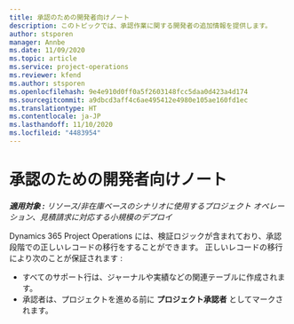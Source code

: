 ```yaml
---
title: 承認のための開発者向けノート
description: このトピックでは、承認作業に関する開発者の追加情報を提供します。
author: stsporen
manager: Annbe
ms.date: 11/09/2020
ms.topic: article
ms.service: project-operations
ms.reviewer: kfend
ms.author: stsporen
ms.openlocfilehash: 9e4e910d0ff0a5f2603148fcc5daa0d423a4d174
ms.sourcegitcommit: a9dbcd3aff4c6ae495412e4980e105ae160fd1ec
ms.translationtype: HT
ms.contentlocale: ja-JP
ms.lasthandoff: 11/10/2020
ms.locfileid: "4483954"
---
```

# <a name="developer-notes-for-approvals"></a>承認のための開発者向けノート

_**適用対象 :** リソース/非在庫ベースのシナリオに使用するプロジェクト オペレーション、見積請求に対応する小規模のデプロイ_

Dynamics 365 Project Operations には、検証ロジックが含まれており、承認段階での正しいレコードの移行をすることができます。 正しいレコードの移行により次のことが保証されます : 

  - すべてのサポート行は、ジャーナルや実績などの関連テーブルに作成されます。
  - 承認者は、プロジェクトを進める前に **プロジェクト承認者** としてマークされます。
